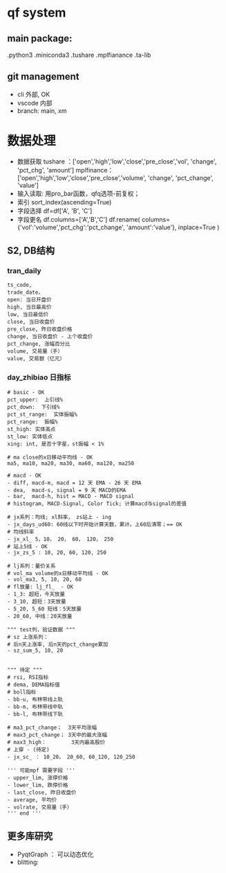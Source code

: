 # qf system

## main package:

.python3
.miniconda3
.tushare
.mplfianance
.ta-lib

## git management
- cli 外部, OK
- vscode 内部
- branch: main, xm


# 数据处理

- 数据获取
    tushare   ：['open','high','low','close','pre_close','vol',    'change', 'pct_chg',    'amount']
    mplfinance：['open','high','low','close','pre_close','volume', 'change', 'pct_change', 'value']
- 输入读取: 
    用pro_bar函数，qfq选项-前复权；
- 索引
    sort_index(ascending=True)
- 字段选择
    df=df['A', 'B', 'C']
- 字段更名
    df.columns=['A','B','C']
    df.rename( columns={'vol':'volume','pct_chg':'pct_change', 'amount':'value'}, inplace=True  )

## S2, DB结构

### tran_daily

    ts_code, 
    trade_date， 
    open: 当日开盘价 
    high, 当日最高价
    low, 当日最低价 
    close, 当日收盘价 
    pre_close, 昨日收盘价格
    change, 当日收盘价 - 上个收盘价
    pct_change, 涨幅百分比
    volume, 交易量（手） 
    value, 交易额（亿元） 

### day_zhibiao 日指标

    # basic - OK
    pct_upper:  上引线%
    pct_down:  下引线%
    pct_st_range:  实体振幅%
    pct_range:  振幅%
    st_high: 实体高点
    st_low: 实体低点
    xing: int, 是否十字星，st振幅 < 1%

    # ma close的x日移动平均线 - OK
    ma5, ma10, ma20, ma30, ma60, ma120, ma250
    
    # macd - OK
    - diff, macd-m, macd = 12 天 EMA - 26 天 EMA
    - dea,  macd-s, signal = 9 天 MACD的EMA
    - bar,  macd-h, hist = MACD - MACD signal
    # histogram, MACD-Signal, Color Tick; 计算macd与signal的差值

    # jx系列：均线; xl斜率， zs站上 - ing
    - jx_days_ud60: 60线以下时开始计算天数，累计。上60后清零；== OK
    # 均线斜率
    - jx_xl_ 5，10， 20， 60， 120， 250
    # 站上5线 - OK
    - jx_zs_5 : 10, 20, 60, 120, 250

    # lj系列：量价关系
    # vol_ma volume的x日移动平均线 - OK
    - vol_ma3, 5, 10, 20, 60
    # fl放量: lj_fl_  - OK
    - 1_3: 超短，今天放量 
    - 3_10, 超短：3天放量
    - 5_20, 5_60 短线：5天放量
    - 20_60, 中线：20天放量

    """ test列，验证数据 """
    # sz 上涨系列：
    # 后n天上涨率, 后n天的pct_change累加
    - sz_sum_5, 10, 20  


    """ 待定 """
    # rsi, RSI指标 
    # dema, DEMA指标值
    # boll指标 
    - bb-u, 布林带线上轨 
    - bb-m, 布林带线中轨
    - bb-l, 布林带线下轨

    # ma3_pct_change；  3天平均涨幅
    # max3_pct_change； 3天中的最大涨幅
    # max3_high：        3天内最高股价
    # 上穿 - (待定)
    - jx_sc_ ： 10_20， 20_60, 60_120, 120_250

    ''' 可能mpf 需要字段 '''
    - upper_lim, 涨停价格 
    - lower_lim, 跌停价格 
    - last_close, 昨日收盘价 
    - average, 平均价 
    - volrate, 交易量（手） 
    ''' end '''


## 更多库研究

- PyqtGraph ： 可以动态优化
- blitting: 


